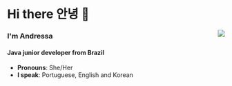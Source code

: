 # Hi there 안녕 👋


<img align ="right" src="https://images-wixmp-ed30a86b8c4ca887773594c2.wixmp.com/f/7136cfbc-06f9-4ce4-a785-231336cbdca3/d7wcdsa-882fef1e-4903-48cd-928f-7aa02d0906b4.gif?token=eyJ0eXAiOiJKV1QiLCJhbGciOiJIUzI1NiJ9.eyJzdWIiOiJ1cm46YXBwOjdlMGQxODg5ODIyNjQzNzNhNWYwZDQxNWVhMGQyNmUwIiwiaXNzIjoidXJuOmFwcDo3ZTBkMTg4OTgyMjY0MzczYTVmMGQ0MTVlYTBkMjZlMCIsIm9iaiI6W1t7InBhdGgiOiJcL2ZcLzcxMzZjZmJjLTA2ZjktNGNlNC1hNzg1LTIzMTMzNmNiZGNhM1wvZDd3Y2RzYS04ODJmZWYxZS00OTAzLTQ4Y2QtOTI4Zi03YWEwMmQwOTA2YjQuZ2lmIn1dXSwiYXVkIjpbInVybjpzZXJ2aWNlOmZpbGUuZG93bmxvYWQiXX0.lO-_kxj0_s2nS4FO-b7jRwBNgMaj4xHhqJPMfjn0O8A">

<h3> I'm Andressa </h3>
<h4 align="left">Java junior developer from Brazil</h4>

- <b>Pronouns</b>: She/Her
- <b>I speak</b>: Portuguese, English and Korean



